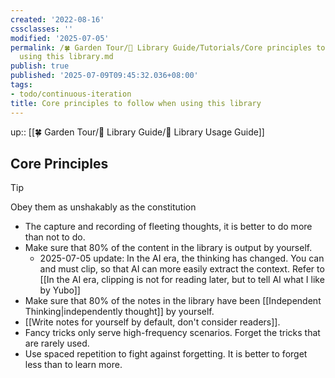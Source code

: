 ```yaml
---
created: '2022-08-16'
cssclasses: ''
modified: '2025-07-05'
permalink: /🍀 Garden Tour/🧰 Library Guide/Tutorials/Core principles to follow when
  using this library.md
publish: true
published: '2025-07-09T09:45:32.036+08:00'
tags:
- todo/continuous-iteration
title: Core principles to follow when using this library
---
```

up:: [[🍀 Garden Tour/🧰 Library Guide/🧰 Library Usage Guide]]

## Core Principles

>[!TIP]
> Obey them as unshakably as the constitution

- The capture and recording of fleeting thoughts, it is better to do more than not to do.
- Make sure that 80% of the content in the library is output by yourself.
	- 2025-07-05 update: In the AI era, the thinking has changed. You can and must clip, so that AI can more easily extract the context. Refer to [[In the AI era, clipping is not for reading later, but to tell AI what I like by Yubo]]
- Make sure that 80% of the notes in the library have been [[Independent Thinking\|independently thought]] by yourself.
- [[Write notes for yourself by default, don't consider readers]].
- Fancy tricks only serve high-frequency scenarios. Forget the tricks that are rarely used.
- Use spaced repetition to fight against forgetting. It is better to forget less than to learn more. 